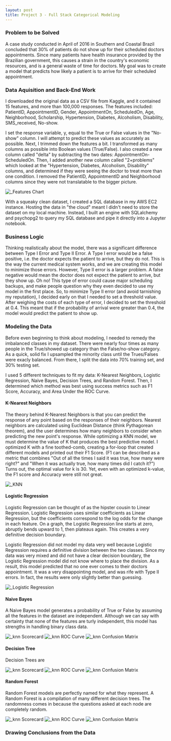 ```yaml
---
layout: post
title: Project 3 - Full Stack Categorical Modeling 
---
```



### Problem to be Solved
A case study conducted in April of 2016 in Southern and Coastal Brazil concluded that 30% of patients do not show up for their scheduled doctors appointments. Since many patients have health insurance provided by the Brazilian government, this causes a strain in the country's economic resources, and is a general waste of time for doctors. My goal was to create a model that predicts how likely a patient is to arrive for their scheduled appointment.

### Data Aquisition and Back-End Work
I downloaded the original data as a CSV file from Kaggle, and it contained 15 features, and more than 100,000 responses. The features included: PatientID, AppointmentID, Gender, AppointmentOn, ScheduledOn, Age, Neighborhood, Scholarship, Hypertension, Diabetes, Alcoholism, Disability, SMS_received, No-show. 

I set the response variable, y, equal to the True or False values in the "No-show" column. I will attempt to predict these values as accurately as possible. Next, I trimmed down the features a bit. I transformed as many columns as possible into Boolean values (True/False). I also created a new column called "delta" by subtracting the two dates: AppointmentOn-ScheduledOn. Then, I added another new column called "2+problems" which looked at the "Hypertension, Diabetes, Alcoholism, Disability" columns, and determined if they were seeing the doctor to treat more than one condition. I removed the PatientID, AppointmentID and Neighborhood columns since they were not translatable to the bigger picture.

![_Features Chart](/images/featureschart.png)

With a squeaky clean dataset, I created a SQL database in my AWS EC2 instance. Hosting the data in "the cloud" meant I didn't need to store the dataset on my local machine. Instead, I built an engine with SQLalchemy and psychopg2 to query my SQL database and pipe it directly into a Jupyter notebook. 

### Business Logic
Thinking realistically about the model, there was a significant difference between Type I Error and Type II Error. A Type I error would be a false positive, i.e. the doctor expects the patient to arrive, but they do not. This is the way the current medical system works, and we are creating this model to minimize those errors. However, Type II error is a larger problem. A false negative would mean the doctor does not expect the patient to arrive, but they show up. Oh no! This type of error could cause major scheduling backups, and make people question why they even decided to use my model in the first place. So, to minimize Type II error (and avoid tarnishing my reputation), I decided early on that I needed to set a threshold value. After weighing the costs of each type of error, I decided to set the threshold at 0.4. This meant that if the probability of arrival were greater than 0.4, the model would predict the patient to show up. 

### Modeling the Data
Before even beginning to think about modeling, I needed to remedy the imbalanced classes in my dataset. There were nearly four times as many people in the True/showed up category than the False/no-show category. As a quick, solid fix I upsampled the minority class until the Trues/Falses were exacly balanced. From there, I split the data into 70% training set, and 30% testing set. 

I used 5 different techniques to fit my data: K-Nearest Neighbors, Logistic Regression, Naive Bayes, Decision Trees, and Random Forest. Then, I determined which method was best using success metrics such as F1 Score, Accuracy, and Area Under the ROC Curve. 

#### K-Nearest Neighbors
The theory behind K-Nearest Neighbors is that you can predict the response of any point based on the responses of their neighbors. Nearest neighbors are calculated using Euclidean Distance (think Pythagorean theorem), and the user determines how many neighbors to consider when predicting the new point's response. While optimizing a KNN model, we must determine the value of K that produces the best predictive model. I optimized K with a fine toothed-comb, creating a for-loop that created different models and printed out their F1 Score. (F1 can be described as a metric that combines "Out of all the times I said it was true, how many were right?" and "When it was actually true, how many times did I catch it?") Turns out, the optimal value for k is 30. Yet, even with an optimized k-value, the F1 score and Accuracy were still not great. 

![_KNN](/images/KNN.png)

#### Logistic Regression
Logistic Regression can be thought of as the hipster cousin to Linear Regression. Logistic Regression uses similar coefficients as Linear Regression, but the coefficients correspond to the log odds for the change in each feature. On a graph, the Logistic Regression line starts at zero, abruptly bends upward to 1, then plateaus again. This creates a very definitive decision boundary. 

Logistic Regression did not model my data very well because Logistic Regression requires a definitive division between the two classes. Since my data was very mixed and did not have a clear decision boundary, the Logistic Regression model did not know where to place the division. As a result, this model predicted that no one ever comes to their doctors appointment. It was a very disappointing model, and was rife with Type II errors. In fact, the results were only slightly better than guessing.

![_Logistic Regression](/images/LogReg.png)

#### Naive Bayes
A Naive Bayes model generates a probability of True or False by assuming all the features in the dataset are independent. Although we can say with certainty that none of the features are turly independent, this model has strengths in handling binary class data. 

![_knn Scorecard](/images/knnstats.png)
![_knn ROC Curve](/images/knnroc.png)
![_knn Confusion Matrix](/images/knncm.png)

#### Decision Tree
Decision Trees are 

![_knn Scorecard](/images/knnstats.png)
![_knn ROC Curve](/images/knnroc.png)
![_knn Confusion Matrix](/images/knncm.png)

#### Random Forest
Random Forest models are perfectly named for what they represent. A Random Forest is a compilation of many different decision trees. The randomness comes in because the questions asked at each node are completely random.  

![_knn Scorecard](/images/knnstats.png)
![_knn ROC Curve](/images/knnroc.png)
![_knn Confusion Matrix](/images/knncm.png)

### Drawing Conclusions from the Data

